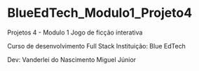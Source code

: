 # BlueEdTech_Modulo1_Projeto4

Projetos 4 - Modulo 1
Jogo de ficção interativa

Curso de desenvolvimento Full Stack
Instituição: Blue EdTech

Dev: Vanderlei do Nascimento Miguel Júnior
